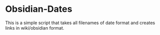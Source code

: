 # Obsidian-Dates

This is a simple script that takes all filenames of date format and creates links in wiki/obsidian format.
